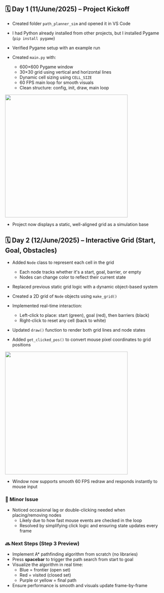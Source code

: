 ## 🗓️ Day 1 (11/June/2025) – Project Kickoff

- Created folder `path_planner_sim` and opened it in VS Code
- I had Python already installed from other projects, but I installed Pygame (`pip install pygame`)
- Verified Pygame setup with an example run

- Created `main.py` with:
  - 600×600 Pygame window
  - 30×30 grid using vertical and horizontal lines
  - Dynamic cell sizing using `CELL_SIZE`
  - 60 FPS main loop for smooth visuals
  - Clean structure: config, init, draw, main loop
<img src="https://github.com/user-attachments/assets/0b308b2a-7b7d-4bb5-ae1f-2829d400e0a9" width="400">


- Project now displays a static, well-aligned grid as a simulation base


## 🗓️ Day 2 (12/June/2025) – Interactive Grid (Start, Goal, Obstacles)

- Added `Node` class to represent each cell in the grid
  - Each node tracks whether it's a start, goal, barrier, or empty
  - Nodes can change color to reflect their current state

- Replaced previous static grid logic with a dynamic object-based system
- Created a 2D grid of `Node` objects using `make_grid()`

- Implemented real-time interaction:
  - Left-click to place: start (green), goal (red), then barriers (black)
  - Right-click to reset any cell (back to white)

- Updated `draw()` function to render both grid lines and node states
- Added `get_clicked_pos()` to convert mouse pixel coordinates to grid positions
<img src="https://github.com/user-attachments/assets/173bdea8-ebc4-4dba-84e1-d4a0d8a415e9" width="400">

- Window now supports smooth 60 FPS redraw and responds instantly to mouse input
### 🐞 Minor Issue

- Noticed occasional lag or double-clicking needed when placing/removing nodes
  - Likely due to how fast mouse events are checked in the loop
  - Resolved by simplifying click logic and ensuring state updates every frame

### 🔜 Next Steps (Step 3 Preview)

- Implement A* pathfinding algorithm from scratch (no libraries)
- Press **spacebar** to trigger the path search from start to goal
- Visualize the algorithm in real time:
  - Blue = frontier (open set)
  - Red = visited (closed set)
  - Purple or yellow = final path
- Ensure performance is smooth and visuals update frame-by-frame


